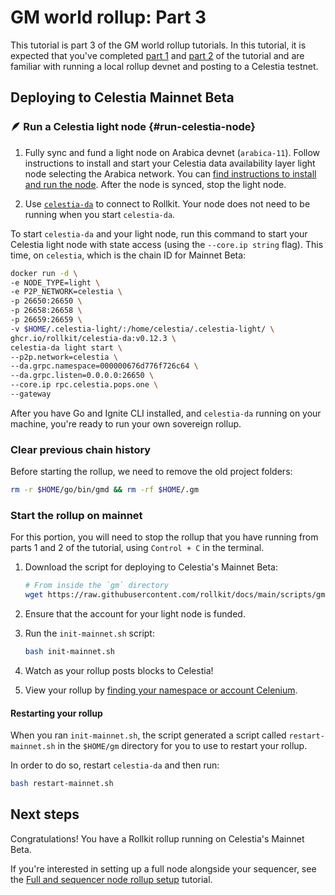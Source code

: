 # GM world rollup: Part 3

This tutorial is part 3 of the GM world rollup tutorials. In this tutorial,
it is expected that you've completed [part 1](./gm-world.md) and
[part 2](./gm-world-testnet.md) of the tutorial and are
familiar with running a local rollup devnet and posting to a
Celestia testnet.

## Deploying to Celestia Mainnet Beta

### 🪶 Run a Celestia light node {#run-celestia-node}

1. Fully sync and fund a light node
on Arabica devnet (`arabica-11`).
Follow instructions to install and start your Celestia data availability
layer light node selecting the Arabica network. You can
[find instructions to install and run the node](https://docs.celestia.org/nodes/light-node).
After the node is synced, stop the light node.

2. Use
[`celestia-da`](https://github.com/rollkit/celestia-da)
to connect to Rollkit. Your node does not need to be running
when you start `celestia-da`.

To start `celestia-da` and your light node, run this command to
start your Celestia light node with state access
(using the `--core.ip string` flag). This time, on `celestia`,
which is the chain ID for Mainnet Beta:

```bash
docker run -d \
-e NODE_TYPE=light \
-e P2P_NETWORK=celestia \
-p 26650:26650 \
-p 26658:26658 \
-p 26659:26659 \
-v $HOME/.celestia-light/:/home/celestia/.celestia-light/ \
ghcr.io/rollkit/celestia-da:v0.12.3 \
celestia-da light start \
--p2p.network=celestia \
--da.grpc.namespace=000000676d776f726c64 \
--da.grpc.listen=0.0.0.0:26650 \
--core.ip rpc.celestia.pops.one \
--gateway
```

After you have Go and Ignite CLI installed, and `celestia-da`
running on your machine, you're ready to run your own
sovereign rollup.

### Clear previous chain history

Before starting the rollup, we need to remove the old project folders:

```bash
rm -r $HOME/go/bin/gmd && rm -rf $HOME/.gm
```

### Start the rollup on mainnet

For this portion, you will need to stop the rollup that you have
running from parts 1 and 2 of the tutorial,
using `Control + C` in the terminal.

1. Download the script for deploying to Celestia's Mainnet Beta:

    <!-- markdownlint-disable MD013 -->
    ```bash
    # From inside the `gm` directory
    wget https://raw.githubusercontent.com/rollkit/docs/main/scripts/gm/init-mainnet.sh
    ```
    <!-- markdownlint-enable MD013 -->

2. Ensure that the account for your light node is funded.

3. Run the `init-mainnet.sh` script:

    ```bash
    bash init-mainnet.sh
    ```

4. Watch as your rollup posts blocks to Celestia!

5. View your rollup by
[finding your namespace or account Celenium](https://celenium.io).

#### Restarting your rollup

When you ran `init-mainnet.sh`, the script generated a script called
`restart-mainnet.sh` in the `$HOME/gm` directory for you to use to
restart your rollup.

In order to do so, restart `celestia-da` and then run:

```bash
bash restart-mainnet.sh
```

## Next steps

Congratulations! You have a Rollkit rollup running on Celestia's
Mainnet Beta.

If you're interested in setting up a full node alongside your sequencer,
see the [Full and sequencer node rollup setup](./full-and-sequencer-node) tutorial.
